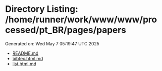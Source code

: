 # Directory Listing: /home/runner/work/www/www/processed/pt_BR/pages/papers
Generated on: Wed May  7 05:19:47 UTC 2025

- [README.md](README.md)
- [bibtex.html.md](bibtex.html.md)
- [list.html.md](list.html.md)
